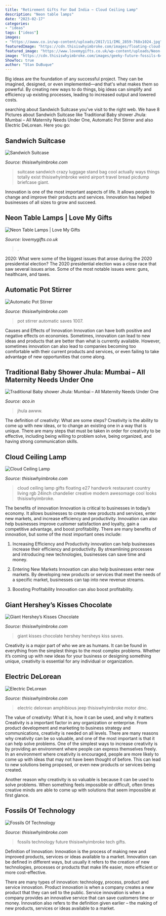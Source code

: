 ```yaml
---
title: "Retirement Gifts For Dad India ~ Cloud Ceiling Lamp"
description: "Neon table lamps"
date: "2023-02-17"
categories:
- "ideas"
tags: ["ideas"]
images:
- "https://awww.co.in/wp-content/uploads/2017/11/IMG_2859-768x1024.jpg"
featuredImage: "https://cdn.thisiswhyimbroke.com/images/floating-cloud-ceiling-lamp-guang-640x533.jpg"
featured_image: "https://www.lovemygifts.co.uk/wp-content/uploads/Neon-Table-Lamps.jpg"
image: "https://cdn.thisiswhyimbroke.com/images/geeky-future-fossils-640x533.jpg"
ShowToc: true
author: "Stan DuBuque"
---
```



Big ideas are the foundation of any successful project. They can be imagined, designed, or even implemented—and that's what makes them so powerful. By creating new ways to do things, big ideas can simplify and efficiency up existing processes, leading to increased output and lowered costs.

	

		
searching about Sandwich Suitcase you've visit to the right web. We have 8 Pictures about Sandwich Suitcase like Traditional Baby shower Jhula: Mumbai – All Maternity Needs Under One, Automatic Pot Stirrer and also Electric DeLorean. Here you go:
		
    
## Sandwich Suitcase

<img loading=lazy src="https://cdn.thisiswhyimbroke.com/images/sandwich-suitcase1.jpg" onerror="this.onerror=null;this.src='https://tse2.mm.bing.net/th?id=OIP.GK8D3Xq2QdMBXZZ4LSb2awAAAA&amp;pid=15.1';" alt="Sandwich Suitcase">

_Source: thisiswhyimbroke.com_

>suitcase sandwich crazy luggage stand bag cool actually ways things totally exist thisiswhyimbroke weird airport travel bread picdump briefcase giant. 

	

Innovation is one of the most important aspects of life. It allows people to change and improve their products and services. Innovation has helped businesses of all sizes to grow and succeed.

    
## Neon Table Lamps | Love My Gifts

<img loading=lazy src="https://www.lovemygifts.co.uk/wp-content/uploads/Neon-Table-Lamps.jpg" onerror="this.onerror=null;this.src='https://tse3.mm.bing.net/th?id=OIP.PToELRlqSlHOUPLOpUPTMQHaGm&amp;pid=15.1';" alt="Neon Table Lamps | Love My Gifts">

_Source: lovemygifts.co.uk_

>. 

	

2020: What were some of the biggest issues that arose during the 2020 presidential election?
The 2020 presidential election was a close race that saw several issues arise. Some of the most notable issues were: guns, healthcare, and taxes.

    
## Automatic Pot Stirrer

<img loading=lazy src="https://cdn.thisiswhyimbroke.com/images/stirio-640x533.jpg" onerror="this.onerror=null;this.src='https://tse1.mm.bing.net/th?id=OIP.BWniCoM3MRRMay-S6z-TcQHaGK&amp;pid=15.1';" alt="Automatic Pot Stirrer">

_Source: thisiswhyimbroke.com_

>pot stirrer automatic saves 1007. 

	

Causes and Effects of Innovation
Innovation can have both positive and negative effects on economies. Sometimes, innovation can lead to new ideas and products that are better than what is currently available. However, sometimes innovation can also lead to companies becoming too comfortable with their current products and services, or even failing to take advantage of new opportunities that come along.

    
## Traditional Baby Shower Jhula: Mumbai – All Maternity Needs Under One

<img loading=lazy src="https://awww.co.in/wp-content/uploads/2017/11/IMG_2859-768x1024.jpg" onerror="this.onerror=null;this.src='https://tse2.mm.bing.net/th?id=OIP.ilvkmoLw7x9p_BFlkPsNhQHaJ4&amp;pid=15.1';" alt="Traditional Baby shower Jhula: Mumbai – All Maternity Needs Under One">

_Source: aco.in_

>jhula awww. 

	

The definition of creativity: What are some steps?
Creativity is the ability to come up with new ideas, or to change an existing one in a way that is unique. There are many steps that must be taken in order for creativity to be effective, including being willing to problem solve, being organized, and having strong communication skills.

    
## Cloud Ceiling Lamp

<img loading=lazy src="https://cdn.thisiswhyimbroke.com/images/floating-cloud-ceiling-lamp-guang-640x533.jpg" onerror="this.onerror=null;this.src='https://tse3.mm.bing.net/th?id=OIP.7YKAyvLGM9GxXtvRGLcwnwHaGK&amp;pid=15.1';" alt="Cloud Ceiling Lamp">

_Source: thisiswhyimbroke.com_

>cloud ceiling lamp gifts floating e27 handwork restaurant country living rgb 24inch chandelier creative modern awesomage cool looks thisiswhyimbroke. 

	

The benefits of innovation
Innovation is critical to businesses in today’s economy. It allows businesses to create new products and services, enter new markets, and increase efficiency and productivity. Innovation can also help businesses improve customer satisfaction and loyalty, gain a competitive advantage, and boost profitability.
There are many benefits of innovation, but some of the most important ones include:

1. Increasing Efficiency and Productivity
innovation can help businesses increase their efficiency and productivity. By streamlining processes and introducing new technologies, businesses can save time and money.

2. Entering New Markets
Innovation can also help businesses enter new markets. By developing new products or services that meet the needs of a specific market, businesses can tap into new revenue streams.

3. Boosting Profitability
Innovation can also boost profitability.

    
## Giant Hershey’s Kisses Chocolate

<img loading=lazy src="https://cdn.thisiswhyimbroke.com/images/giant-hersheys-kiss-640x533.jpg" onerror="this.onerror=null;this.src='https://tse1.mm.bing.net/th?id=OIP.eVoCtbPDe1f4bvJgXPDZCQHaGK&amp;pid=15.1';" alt="Giant Hershey’s Kisses Chocolate">

_Source: thisiswhyimbroke.com_

>giant kisses chocolate hershey hersheys kiss saves. 

	

Creativity is a major part of who we are as humans. It can be found in everything from the simplest things to the most complex problems. Whether it’s coming up with new ideas for your business or designing something unique, creativity is essential for any individual or organization.

    
## Electric DeLorean

<img loading=lazy src="https://cdn.thisiswhyimbroke.com/images/electric-delorean1-640x533.jpg" onerror="this.onerror=null;this.src='https://tse4.mm.bing.net/th?id=OIP.XFkYj703SzeQdPCXfwlcMQHaGK&amp;pid=15.1';" alt="Electric DeLorean">

_Source: thisiswhyimbroke.com_

>electric delorean amphibious jeep thisiswhyimbroke motor dmc. 

	

The value of creativity: What it is, how it can be used, and why it matters
Creativity is a important factor in any organization or enterprise. From product development and marketing to business strategy and communications, creativity is needed on all levels. There are many reasons why creativity can be so valuable, and one of the most important is that it can help solve problems.
One of the simplest ways to increase creativity is by providing an environment where people can express themselves freely. In an environment where creativity is encouraged, people are more likely to come up with ideas that may not have been thought of before. This can lead to new solutions being proposed, or even new products or services being created.

Another reason why creativity is so valuable is because it can be used to solve problems. When something feels impossible or difficult, often times creative minds are able to come up with solutions that seem impossible at first glance.

    
## Fossils Of Technology

<img loading=lazy src="https://cdn.thisiswhyimbroke.com/images/geeky-future-fossils-640x533.jpg" onerror="this.onerror=null;this.src='https://tse3.mm.bing.net/th?id=OIP.GwAdrvFzbhCfO1CXC9OIZAHaGK&amp;pid=15.1';" alt="Fossils Of Technology">

_Source: thisiswhyimbroke.com_

>fossils technology future thisiswhyimbroke tech gifts. 

	

Definition of Innovation:
Innovation is the process of making new and improved products, services or ideas available to a market. Innovation can be defined in different ways, but usually it refers to the creation of new technologies, processes or products that make life easier, more efficient or more cost-effective.

There are many types of innovation: technology, process, product and service innovation. Product innovation is when a company creates a new product that they can sell to the public. Service innovation is when a company provides an innovative service that can save customers time or money. Innovation also refers to the definition given earlier – the making of new products, services or ideas available to a market.

